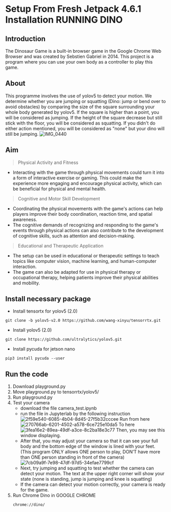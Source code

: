 # Setup From Fresh Jetpack 4.6.1 Installation RUNNING DINO
## Introduction
The Dinosaur Game is a built-in browser game in the Google Chrome Web Browser and was created by Sebstien Gabriel in 2014. This project is a program where you can use your own body as a controller to play this game.
## About
This programme involves the use of yolov5 to detect your motion. We determine whether you are jumping or squatting (Dino: jump or bend over to avoid obstacles) by comparing the size of the square surrounding your whole body generated by yolov5. If the square is higher than a point, you will be considered as jumping. If the height of the square decrease but still stick with the floor, you will be considered as squatting. If you didn't do either action mentioned, you will be considered as "none" but your dino will still be jumping.
![IMG_0440](https://github.com/user-attachments/assets/b4742361-ecb0-4318-ad67-769ff96ec6a7)
## Aim
> Physical Activity and Fitness
- Interacting with the game through physical movements could turn it into a form of interactive exercise or gaming. This could make the experience more engaging and encourage physical activity, which can be beneficial for physical and mental health.
> Cognitive and Motor Skill Development
- Coordinating the physical movements with the game's actions can help players improve their body coordination, reaction time, and spatial awareness.
- The cognitive demands of recognizing and responding to the game's events through physical actions can also contribute to the development of cognitive skills, such as attention and decision-making.
> Educational and Therapeutic Application
- The setup can be used in educational or therapeutic settings to teach topics like computer vision, machine learning, and human-computer interaction.
- The game can also be adapted for use in physical therapy or occupational therapy, helping patients improve their physical abilities and mobility.
## Install necessary package
- Install tensortx for yolov5 (2.0)
```
git clone -b yolov5-v2.0 https://github.com/wang-xinyu/tensorrtx.git
```
- Install yolov5 (2.0)
```
git clone https://github.com/ultralytics/yolov5.git
```
- Install pycuda for jetson nano
```
pip3 install pycuda --user
```
## Run the code
1. Download playground.py
2. Move playground.py to tensorrtx/yolov5/
3. Run playground.py
4. Test your camera
   - download the file camera_test.ipynb
   - run the file in Jupyterlab by the following instruction
   ![2f59e540-6085-4b04-8d45-27f5b32cccee](https://github.com/user-attachments/assets/a6595bc4-4bcc-43bd-90bf-2ea03c369e32)
   Run from here
   ![270766ab-6201-4502-a578-6ce725e10da5](https://github.com/user-attachments/assets/b7de940f-6845-4285-96ae-c6eef0dddbdf)
   To here
   ![3fea16e2-89ea-49df-a3ce-8c2ba18e3c77](https://github.com/user-attachments/assets/81bd21b3-b6e1-402e-af26-24d3e0daf0b3)
   Then, you may see this window displaying.
   - After that, you may adjust your camera so that it can see your full body and the bottom edge of the window is lined with your feet. (This program ONLY allows ONE person to play, DON’T have more than ONE person standing in front of the camera)
   ![7cb09a9f-7e98-47df-97d5-34efae7799cf](https://github.com/user-attachments/assets/281f0664-a1e5-417e-9f84-9bcf61268a77)
   - Next, try jumping and squatting to test whether the camera can detect your motion. The text at the upper right corner will show your state (none is standing, jump is jumping and knee is squatting)
   - If the camera can detect your motion correctly, your camera is ready for the game.
5. Run Chrome Dino in GOOGLE CHROME
   ```
   chrome://dino/
   ```
